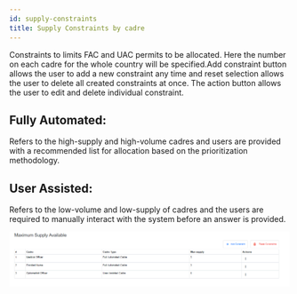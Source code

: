 ```yaml
---
id: supply-constraints
title: Supply Constraints by cadre
---
```


Constraints to limits FAC and UAC permits to be allocated. Here the number on each cadre for the whole country will be specified.Add constraint button allows the user to add a new constraint any time and reset selection allows the user to delete all created constraints at once. The action button allows the user to edit and delete individual constraint.

## Fully Automated:

Refers to the high-supply and high-volume cadres and users are provided with a recommended list for allocation based on the prioritization methodology.

## User Assisted:

Refers to the low-volume and low-supply of cadres and the users are required to manually interact with the system before an answer is provided.

![img alt](/img/supplyconstraint.png)

